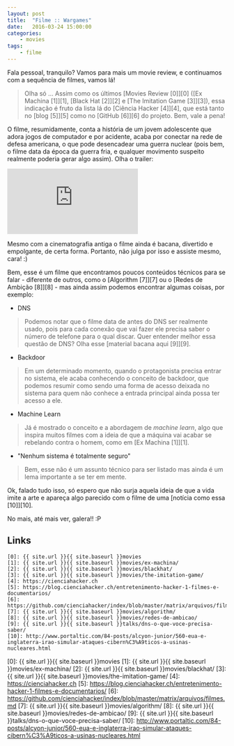 ```yaml
---
layout: post
title:	"Filme :: Wargames"
date:	2016-03-24 15:00:00
categories:
    - movies
tags:
    - filme
---
```


Fala pessoal, tranquilo? Vamos para mais um movie review, e continuamos com a sequência de filmes, vamos lá!

> Olha só ... Assim como os últimos [Movies Review \[0\]][0] ([Ex Machina \[1\]][1], [Black Hat \[2\]][2] e [The Imitation Game \[3\]][3]), essa indicação é fruto da lista lá do [Ciência Hacker \[4\]][4], que está tanto no [blog \[5\]][5] como no [GitHub \[6\]][6] do projeto. Bem, vale a pena!

O filme, resumidamente, conta a história de um jovem adolescente que adora jogos de computador e por acidente, acaba por conectar na rede de defesa americana, o que pode desencadear uma guerra nuclear (pois bem, o filme data da época da guerra fria, e qualquer movimento suspeito realmente poderia gerar algo assim). Olha o trailer:

<iframe src="https://www.youtube.com/embed/hbqMuvnx5MU" frameborder="0" allowfullscreen></iframe>

Mesmo com a cinematografia antiga o filme ainda é bacana, divertido e empolgante, de certa forma. Portanto, não julga por isso e assiste mesmo, cara! :)

Bem, esse é um filme que encontramos poucos conteúdos técnicos para se falar - diferente de outros, como o [Algorithm \[7\]][7] ou o [Redes de Ambição \[8\]][8] - mas ainda assim podemos encontrar algumas coisas, por exemplo:

* DNS

> Podemos notar que o filme data de antes do DNS ser realmente usado, pois para cada conexão que vai fazer ele precisa saber o número de telefone para o qual discar. Quer entender melhor essa questão de DNS? Olha esse [material bacana aqui \[9\]][9].

* Backdoor

> Em um determinado momento, quando o protagonista precisa entrar no sistema, ele acaba conhecendo o conceito de backdoor, que podemos resumir como sendo uma forma de acesso deixada no sistema para quem não conhece a entrada principal ainda possa ter acesso a ele.

* Machine Learn

> Já é mostrado o conceito e a abordagem de *machine learn*, algo que inspira muitos filmes com a ideia de que a máquina vai acabar se rebelando contra o homem, como em [Ex Machina \[1\]][1].

* "Nenhum sistema é totalmente seguro"

> Bem, esse não é um assunto técnico para ser listado mas ainda é um lema importante a se ter em mente.

Ok, falado tudo isso, só espero que não surja aquela ideia de que a vida imite a arte e apareça algo parecido com o filme de uma [notícia como essa \[10\]][10].

No mais, até mais ver, galera!! :P

## Links

~~~
[0]: {{ site.url }}{{ site.baseurl }}movies
[1]: {{ site.url }}{{ site.baseurl }}movies/ex-machina/
[2]: {{ site.url }}{{ site.baseurl }}movies/blackhat/
[3]: {{ site.url }}{{ site.baseurl }}movies/the-imitation-game/
[4]: https://cienciahacker.ch
[5]: https://blog.cienciahacker.ch/entretenimento-hacker-1-filmes-e-documentarios/
[6]: https://github.com/cienciahacker/index/blob/master/matrix/arquivos/filmes.md
[7]: {{ site.url }}{{ site.baseurl }}movies/algorithm/
[8]: {{ site.url }}{{ site.baseurl }}movies/redes-de-ambicao/
[9]: {{ site.url }}{{ site.baseurl }}talks/dns-o-que-voce-precisa-saber/
[10]: http://www.portaltic.com/84-posts/alcyon-junior/560-eua-e-inglaterra-irao-simular-ataques-cibern%C3%A9ticos-a-usinas-nucleares.html
~~~

[0]: {{ site.url }}{{ site.baseurl }}movies
[1]: {{ site.url }}{{ site.baseurl }}movies/ex-machina/
[2]: {{ site.url }}{{ site.baseurl }}movies/blackhat/
[3]: {{ site.url }}{{ site.baseurl }}movies/the-imitation-game/
[4]: https://cienciahacker.ch
[5]: https://blog.cienciahacker.ch/entretenimento-hacker-1-filmes-e-documentarios/
[6]: https://github.com/cienciahacker/index/blob/master/matrix/arquivos/filmes.md
[7]: {{ site.url }}{{ site.baseurl }}movies/algorithm/
[8]: {{ site.url }}{{ site.baseurl }}movies/redes-de-ambicao/
[9]: {{ site.url }}{{ site.baseurl }}talks/dns-o-que-voce-precisa-saber/
[10]: http://www.portaltic.com/84-posts/alcyon-junior/560-eua-e-inglaterra-irao-simular-ataques-cibern%C3%A9ticos-a-usinas-nucleares.html
